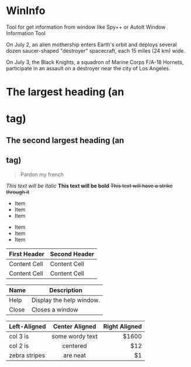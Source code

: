 WinInfo
=======

Tool for get information from window like Spy++ or AutoIt Window Information Tool

On July 2, an alien mothership enters Earth's orbit 
and deploys several dozen saucer-shaped "destroyer" 
spacecraft, each 15 miles (24 km) wide.

On July 3, the Black Knights, a squadron of Marine 
Corps F/A-18 Hornets, participate in an assault on 
a destroyer near the city of Los Angeles.

# The largest heading (an <h1> tag)
## The second largest heading (an <h2> tag)

> Pardon my french

*This text will be italic*
**This text will be bold**
~~This text will have a strike through it~~

* Item
* Item
* Item

- Item
- Item
- Item


First Header  | Second Header
------------- | -------------
Content Cell  | Content Cell
Content Cell  | Content Cell

| Name | Description          |
| ------------- | ----------- |
| Help      | Display the help window.|
| Close     | Closes a window     |



| Left-Aligned  | Center Aligned  | Right Aligned |
| :------------ |:---------------:| -----:|
| col 3 is      | some wordy text | $1600 |
| col 2 is      | centered        |   $12 |
| zebra stripes | are neat        |    $1 |

